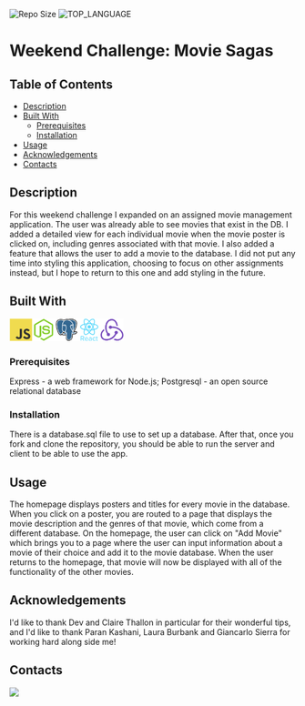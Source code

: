  ![Repo Size](https://img.shields.io/github/languages/code-size/MiriamMcNamara/weekend-movie-sagas.svg?style=for-the-badge) ![TOP_LANGUAGE](https://img.shields.io/github/languages/top/MiriamMcNamara/weekend-movie-sagas.svg?style=for-the-badge) 
    
# Weekend Challenge: Movie Sagas

## Table of Contents

- [Description](#description)
- [Built With](#built-with)
  - [Prerequisites](#prerequisites)
  - [Installation](#installation)
- [Usage](#usage)
- [Acknowledgements](#acknowledgements)
- [Contacts](#contacts)

## Description

For this weekend challenge I expanded on an assigned movie management application. The user was already able to see movies that exist in the DB. I added a detailed view for each individual movie when the movie poster is clicked on, including genres associated with that movie. I also added a feature that allows the user to add a movie to the database. I did not put any time into styling this application, choosing to focus on other assignments instead, but I hope to return to this one and add styling in the future.

## Built With

<a href="https://developer.mozilla.org/en-US/docs/Web/JavaScript"><img src="https://raw.githubusercontent.com/devicons/devicon/master/icons/javascript/javascript-original.svg" height="40px" width="40px" /></a><a href="https://nodejs.org/en/"><img src="https://raw.githubusercontent.com/devicons/devicon/master/icons/nodejs/nodejs-original.svg" height="40px" width="40px" /></a><a href="https://www.postgresql.org/"><img src="https://raw.githubusercontent.com/devicons/devicon/master/icons/postgresql/postgresql-original.svg" height="40px" width="40px" /></a><a href="https://reactjs.org/"><img src="https://raw.githubusercontent.com/devicons/devicon/master/icons/react/react-original-wordmark.svg" height="40px" width="40px" /></a><a href="https://redux.js.org/"><img src="https://raw.githubusercontent.com/devicons/devicon/master/icons/redux/redux-original.svg" height="40px" width="40px" /></a>

### Prerequisites

Express - a web framework for Node.js;
Postgresql - an open source relational database

### Installation

There is a database.sql file to use to set up a database. After that, once you fork and clone the repository, you should be able to run the server and client to be able to use the app.

## Usage

The homepage displays posters and titles for every movie in the database. When you click on a poster, you are routed to a page that displays the movie description and the genres of that movie, which come from a different database. On the homepage, the user can click on "Add Movie" which brings you to a page where the user can input information about a movie of their choice and add it to the movie database. When the user returns to the homepage, that movie will now be displayed with all of the functionality of the other movies.

## Acknowledgements

I'd like to thank Dev and Claire Thallon in particular for their wonderful tips, and I'd like to thank Paran Kashani, Laura Burbank and Giancarlo Sierra for working hard along side me!

## Contacts

<a href="https://www.linkedin.com/in/miriam-mcnamara"><img src="https://img.shields.io/badge/LinkedIn-0077B5?style=for-the-badge&logo=linkedin&logoColor=white" /></a>  